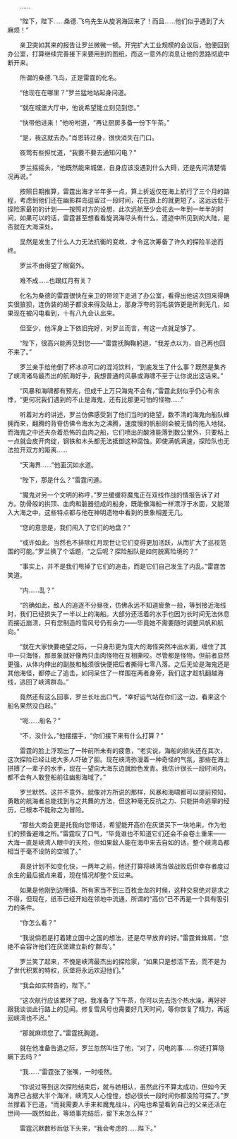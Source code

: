 　　……

　　“陛下，陛下……桑德.飞鸟先生从旋涡海回来了！而且……他们似乎遇到了大麻烦！”

　　亲卫突如其来的报告让罗兰微微一顿。开完扩大工业规模的会议后，他便回到办公室，打算继续完善接下来要用到的图纸，而这一意外的消息让他的思路彻底中断开来。

　　所谓的桑德.飞鸟，正是雷霆的化名。

　　“他现在在哪里？”罗兰猛地站起身问道。

　　“就在城堡大厅中，他说希望能立刻见到您。”

　　“快带他进来！”他吩咐道，“再让厨房多备一份下午茶。”

　　“是，我这就去办。”肖恩转过身，很快消失在门口。

　　夜莺有些担忧道，“我要不要去通知闪电？”

　　罗兰摇摇头，“他既然能来城堡，自身应该没遇到什么大碍，还是先问清楚情况再说。”

　　按照日期推算，雷霆出海才半年多一点，算上折返仅在海上航行了三个月的路程，考虑到他们还在幽影群岛逗留过一段时间，花在路上的就更短了。这远远低于探险家最初的计划——按照对方的设想，此次远航至少会花去一年到一年半的时间，如果可以的话，雷霆甚至想看看旋涡海尽头有什么，遗迹中所见到的大陆，是否就在大海深处。

　　显然是发生了什么人力无法抗衡的变故，才令这次筹备了许久的探险半途而终。

　　罗兰不由得望了眼窗外。

　　难不成……也跟红月有关？

　　化名为桑德的雷霆很快在亲卫的带领下走进了办公室，看得出他这次回来得确实很狼狈，连伪装的胡子都没来得及贴上，那身浮夸的羽毛装饰更是所剩无几，如果现在被闪电看到，十有八九会认出来。

　　但至少，他浑身上下依旧完好，对罗兰而言，有这一点就足够了。

　　“陛下，很高兴能再见到您——”雷霆抚胸鞠躬道，“我差点以为，自己再也回不来了。”

　　罗兰亲手给他倒了杯冰凉可口的混沌饮料，“到底发生了什么事？既然是集齐了峡湾诸岛最杰出的航海好手，我想普通的风暴或海啸不至于让你说出这话来。”

　　“风暴和海啸都有预兆，但成千上万只海鬼不会有，”雷霆此刻似乎仍心有余悸，“更何况我们遇到的不止是海鬼，还有比那更可怕的怪物……”

　　听着对方的讲述，罗兰仿佛感受到了他们当时的绝望，数不清的海鬼向船队蜂拥而来，翻腾的背脊仿佛令海水为之沸腾，速度慢的帆船则会被无情的拖入地狱。而海鬼之中还夹杂着恐怖的血肉之船，它们喷出的酸液能落到数公里外，只要粘上一点就会皮开肉绽，钢铁和木头都无法抵御这种腐蚀。即使满帆满速，探险队也无法拉开双方的距离……

　　“天海界……”他面沉如水道。

　　“陛下，那是什么？”雷霆问道。

　　“魔鬼对另一个文明的称呼，”罗兰缓缓将魔鬼正在双线作战的情报告诉了对方。肋骨般的拱顶、血肉和脏器组成的船身，既能像海船一样漂浮于水面，又能潜入大海之中，这些特点都与他在神明遗物中看到的景象相差无几。

　　“您的意思是，我们闯入了它们的地盘？”

　　“或许如此。当然也不排除红月现世让它们变得更加活跃，从而扩大了巡视范围的可能。”罗兰换了个话题，“之后呢？探险船队是如何脱离险境的？”

　　“事实上，并不是我们甩掉了它们的追击，而是它们自己发生了内乱。”雷霆苦笑道。

　　“内……乱？”

　　“的确如此，敌人的追逐不分昼夜，仿佛永远不知道疲惫一般，等到接近海线时，我们已经损失了一半以上的海船。大部分还活着的水手也因为长时间无法休息而接近崩溃，只有您制造的雪风号仍有余力——毕竟她不需要随时调整风帆和航向。”

　　“就在大家快要绝望之际，一只身形更为庞大的海怪突然冲出水面，缠住了其中一只海怪，那景象就好像两只血肉怪物在互相撕咬。尽管都是怪物，但前者显然更强，从体内伸出的副肢和触须很快便把后者撕得七零八落。之后无论是海鬼还是其他海怪，都停止了追击，如同呆住了一样围在两者身旁，我们这才趁机翻越海线，逃回了峡湾群岛。”

　　竟然还有这么回事，罗兰长吐出口气，“幸好运气站在你们这一边，看来这个船名果然没白起。”

　　“呃……船名？”

　　“不，没什么，”他摆摆手，“你们接下来有什么打算？”

　　雷霆的脸上浮现出了一种前所未有的疲惫，“老实说，海船的损失还在其次，这次探险已经让绝大多人吓破了胆。现在峡湾弥漫着一种奇怪的气氛，那些在海上拼搏了一辈子的水手，现在一望向大海东边就脸色发青。我估计很长一段时间内，都不会有人敢登船前往幽影海域了。”

　　罗兰默然。这并不意外，就像对方所说的那样，风暴和海啸都可以提前预知，勇敢的航海者总能找到与之共舞的方法，但这种毫无反抗之力、只能拼命逃窜的经历，已根本不能称之为冒险。

　　“那些大商会更是托我向您带话，希望能开高价在灰堡买下一块地来，作为他们的预备避难之所。”雷霆叹了口气，“毕竟谁也不知道它们还会不会卷土重来——大海一直是峡湾人眼中的天险，但如果敌人能在海中来去自如的话，整个峡湾岛都相当于毫不设防的空城了。”

　　真是计划不如变化快，一两年之前，他还打算将峡湾当做战败后供幸存者度过余生的最后据点来着，现在情况却整个反过来。

　　如果是他刚到边陲镇、所有家当不到三百枚金龙的时候，这种交易绝对是求之不得，但现在，纸币已经开始在领地中流通，所谓的“高价”已不再是一个具有吸引力的条件。

　　“你怎么看？”

　　“我说倘若是打着建立国中之国的想法，还是尽早放弃的好。”雷霆耸耸肩，“您绝不会容许他们在灰堡建立新的‘群岛’。”

　　罗兰笑了起来，不愧是峡湾最杰出的探险家，“如果只是想活下去，而不是为了世代积累的特权，灰堡将永远欢迎他们。”

　　“我会如实转告的，陛下。”

　　“这次航行应该累坏了吧，我准备了下午茶，你可以先去泡个热水澡，再好好跟我谈谈此行路上的见闻。修复雪风号也需要好几天时间，等你恢复了精力，再返回峡湾也不迟。”

　　“那就麻烦您了。”雷霆抚胸道。

　　就在他准备告退之际，罗兰忽然叫住了他，“对了，闪电的事……你还打算隐瞒下去吗？”

　　“我……”雷霆张了张嘴，一时哑然。

　　“你说过等到这次探险结束后，就与她相认，虽然此行不算太成功，但如今天海界已占据大半个海洋，峡湾又人心惶惶，想必很长一段时间你都没险可探了。”罗兰撑着下巴道，“而我需要人手来和魔鬼战斗，闪电也希望看到自己的父亲还活在世间——既然如此，等琐事完结后，留下来怎么样？”

　　雷霆沉默数秒后低下头来，“我会考虑的……陛下。”
